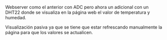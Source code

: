Webserver como el anterior con ADC pero ahora un adicional con un DHT22 donde se visualiza en la página web el valor de temperatura y humedad.

Visualización pasiva ya que se tiene que estar refrescando manualmente la página para que los valores se actualicen.
